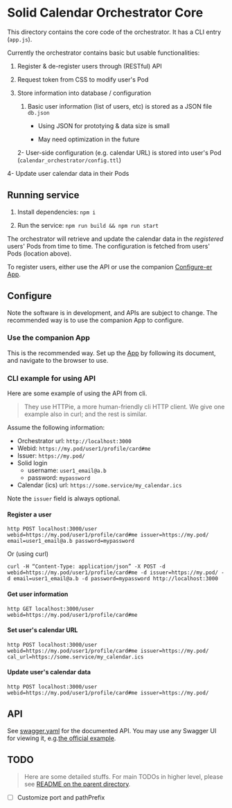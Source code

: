 # Solid Calendar Orchestrator Core

This directory contains the core code of the orchestrator. It has a CLI entry (`app.js`).

Currently the orchestrator contains basic but usable functionalities:

1. Register & de-register users through (RESTful) API

2. Request token from CSS to modify user's Pod

3. Store information into database / configuration
   
   1. Basic user information (list of users, etc) is stored as a JSON file `db.json`
      
      - Using JSON for prototying & data size is small
      
      - May need optimization in the future
   
   2- User-side configuration (e.g. calendar URL) is stored into user's Pod (`calendar_orchestrator/config.ttl`)

4- Update user calendar data in their Pods

## Running service

1. Install dependencies: `npm i`

2. Run the service: `npm run build && npm run start`

The orchestrator will retrieve and update the calendar data in the *registered* users' Pods from time to time. The configuration is fetched from users' Pods (location above).

To register users, either use the API or use the companion [Configure-er App](../app).

## Configure

Note the software is in development, and APIs are subject to change. The recommended way is to use the companion App to configure.

### Use the companion App

This is the recommended way. Set up the [App](../app) by following its document, and navigate to the browser to use.

### CLI example for using API

Here are some example of using the API from cli.

> They use HTTPie, a more human-friendly cli HTTP client. We give one example also in curl; and the rest is similar.

Assume the following information:

- Orchestrator url: `http://localhost:3000`
- Webid: `https://my.pod/user1/profile/card#me`
- Issuer: `https://my.pod/`
- Solid login
   - username: `user1_email@a.b`
   - password: `mypassword`
- Calendar (ics) url: `https://some.service/my_calendar.ics`

Note the `issuer` field is always optional.

#### Register a user

```
http POST localhost:3000/user webid=https://my.pod/user1/profile/card#me issuer=https://my.pod/ email=user1_email@a.b password=mypassword
```

Or (using curl)

```
curl -H “Content-Type: application/json” -X POST -d webid=https://my.pod/user1/profile/card#me -d issuer=https://my.pod/ -d email=user1_email@a.b -d password=mypassword http://localhost:3000
```

#### Get user information

```
http GET localhost:3000/user webid=https://my.pod/user1/profile/card#me
```

#### Set user's calendar URL

```
http POST localhost:3000/user webid=https://my.pod/user1/profile/card#me issuer=https://my.pod/ cal_url=https://some.service/my_calendar.ics
```

#### Update user's calendar data

```
http POST localhost:3000/user webid=https://my.pod/user1/profile/card#me issuer=https://my.pod/
```

## API

See [swagger.yaml](swagger.yaml) for the documented API.
You may use any Swagger UI for viewing it, e.g.[the official example](https://swagger.io/tools/swagger-ui/).

## TODO

> Here are some detailed stuffs.
> For main TODOs in higher level, please see [README on the parent directory](../README.md).

- [ ] Customize port and pathPrefix